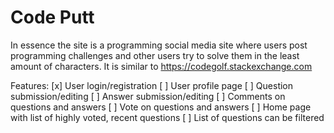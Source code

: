 # Code Putt

In essence the site is a programming social media site where users post programming challenges and other users try to solve them in the least amount of characters. It is similar to https://codegolf.stackexchange.com

Features:
[x] User login/registration
[ ] User profile page
[ ] Question submission/editing
[ ] Answer submission/editing
[ ] Comments on questions and answers
[ ] Vote on questions and answers
[ ] Home page with list of highly voted, recent questions
[ ] List of questions can be filtered

